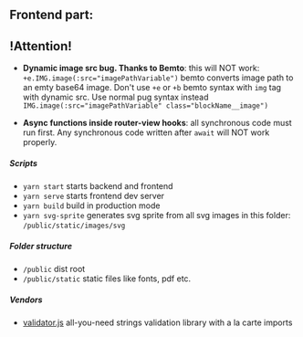 ## Frontend part:
## !Attention!
* **Dynamic image src bug. Thanks to Bemto**: this will NOT work: ```+e.IMG.image(:src="imagePathVariable")``` bemto converts image path to an emty base64 image. Don't use ```+e``` or ```+b``` bemto syntax with ```img``` tag with dynamic src. Use normal pug syntax instead ```IMG.image(:src="imagePathVariable" class="blockName__image")```

* **Async functions inside router-view hooks**: all synchronous code must run first. Any synchronous code written after ```await``` will NOT work properly.

##### Scripts
* ```yarn start``` starts backend and frontend
* ```yarn serve``` starts frontend dev server
* ```yarn build``` build in production mode
* ```yarn svg-sprite``` generates svg sprite from all svg images in this folder: ```/public/static/images/svg```

##### Folder structure
* ```/public``` dist root
* ```/public/static``` static files like fonts, pdf etc.

##### Vendors
* [validator.js](https://github.com/chriso/validator.js) all-you-need strings validation library with a la carte imports
